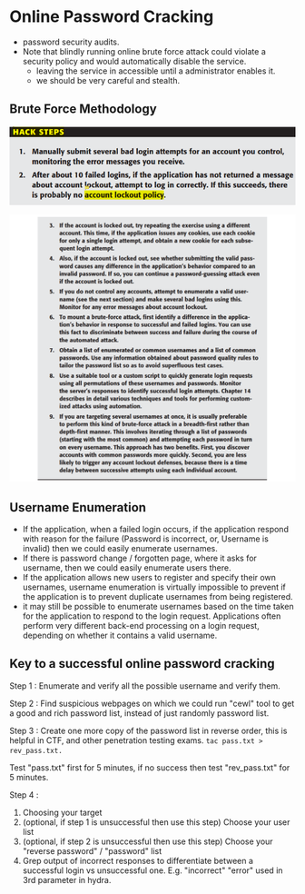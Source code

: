 # Online Password Cracking

* password security audits.
* Note that blindly running online brute force attack could violate a security policy and would automatically disable the service.
  * leaving the service in accessible until a administrator enables it.
  * we should be very careful and stealth.

## Brute Force Methodology

![](../../.gitbook/assets/image%20%28123%29.png)

![](../../.gitbook/assets/image%20%28124%29.png)

## Username Enumeration

* If the application, when a failed login occurs, if the application respond with reason for the failure \(Password is incorrect, or, Username is invalid\) then we could easily enumerate usernames.
* If there is password change / forgotten page, where it asks for username, then we could easily enumerate users there.
* If the application allows new users to register and specify their own usernames, username enumeration is virtually impossible to prevent if the application is to prevent duplicate usernames from being registered.
* it may still be possible to enumerate usernames based on the time taken for the application to respond to the login request. Applications often perform very different back-end processing on a login request, depending on whether it contains a valid username.

## Key to a successful online password cracking

Step 1 : Enumerate and verify all the possible username and verify them.

Step 2 : Find suspicious webpages on which we could run "cewl" tool to get a good and rich password list, instead of just randomly password list.

Step 3 : Create one more copy of the password list in reverse order, this is helpful in CTF, and other penetration testing exams. `tac pass.txt > rev_pass.txt.` 

Test "pass.txt" first for 5 minutes, if no success then test "rev\_pass.txt" for 5 minutes.

Step 4 :

1. Choosing your target
2. \(optional, if step 1 is unsuccessful then use this step\) Choose your user list
3. \(optional, if step 2 is unsuccessful then use this step\) Choose your "reverse password" / "password" list
4. Grep output of incorrect responses to differentiate between a successful login vs unsuccessful one. E.g. "incorrect" "error" used in 3rd parameter in hydra.

